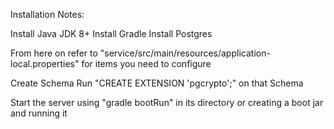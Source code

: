 Installation Notes:

Install Java JDK 8+
Install Gradle
Install Postgres

From here on refer to "service/src/main/resources/application-local.properties" for items you need to configure

Create Schema
Run "CREATE EXTENSION 'pgcrypto';" on that Schema

Start the server using "gradle bootRun" in its directory or creating a boot jar and running it